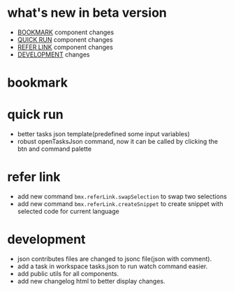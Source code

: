 <h1 id="Beta_release">what's new in beta version</h1>

- <a href="#Beta_bookmark">BOOKMARK</a> component changes
- <a href="#Beta_quick_run">QUICK RUN</a> component changes
- <a href="#Beta_refer_link">REFER LINK</a> component changes
- <a href="#Beta_development">DEVELOPMENT</a> changes

<h1 id="Beta_bookmark">bookmark</h1>


<h1 id="Beta_quick_run">quick run</h1>

- better tasks json template(predefined some input variables)
- robust openTasksJson command, now it can be called by clicking the btn and command palette

<h1 id="Beta_refer_link">refer link</h1>

- add new command `bmx.referLink.swapSelection` to swap two selections
- add new command `bmx.referLink.createSnippet` to create snippet with selected code for current language

<h1 id="Beta_development">development</h1>

- json contributes files are changed to jsonc file(json with comment).
- add a task in workspace tasks.json to run watch command easier.
- add public utils for all components.
- add new changelog html to better display changes.
